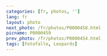 ```yaml
---
categories: [fr, photos, '']
lang: fr
layout: photo
next_photo: /fr/photos/P0000458.html
picname: P0000459
prev_photo: /fr/photos/P0000454.html
tags: [Fotofalle, Leopards]
---
```

